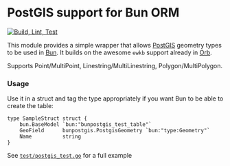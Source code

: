 # PostGIS support for Bun ORM
[![Build, Lint, Test](https://github.com/tingold/bunpostgis/actions/workflows/go.yml/badge.svg)](https://github.com/tingold/bunpostgis/actions/workflows/go.yml)

This module provides a simple wrapper that allows [PostGIS](https://postgis.net/) geometry types to be used in [Bun](https://bun.uptrace.dev/).
It builds on the awesome `ewkb` support already in [Orb](https://github.com/paulmach/orb). 

Supports Point/MultiPoint, Linestring/MultiLinestring, Polygon/MultiPolygon.

### Usage

Use it in a struct and tag the type appropriately if you want Bun to be able to create the table:

```
type SampleStruct struct {
	bun.BaseModel `bun:"bunpostgis_test_table"`
	GeoField      bunpostgis.PostgisGeometry `bun:"type:Geometry"`
	Name          string
}
```

See [`test/postgis_test.go`](test/postgis_test.go) for a full example 
